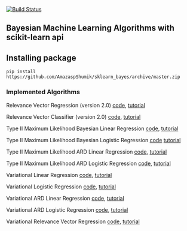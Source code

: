 [![Build Status](https://travis-ci.org/AmazaspShumik/sklearn_bayes.svg?branch=master)](https://travis-ci.org/AmazaspShumik/sklearn_bayes)

## Bayesian Machine Learning Algorithms with scikit-learn api


## Installing package
    pip install https://github.com/AmazaspShumik/sklearn_bayes/archive/master.zip

### Implemented Algorithms

  Relevance Vector Regression (version 2.0)
  [code](https://github.com/AmazaspShumik/sklearn_bayes/blob/master/sklearn_bayes/rvm/fast_scikit_rvm.py), [tutorial](https://github.com/AmazaspShumik/sklearn_bayes/blob/master/sklearn_bayes/rvm/tutorial_rvm.ipynb)

  Relevance Vector Classifier (version 2.0)
  [code](https://github.com/AmazaspShumik/sklearn_bayes/blob/master/sklearn_bayes/rvm/fast_scikit_rvm.py), [tutorial](https://github.com/AmazaspShumik/sklearn_bayes/blob/master/sklearn_bayes/rvm/tutorial_rvm.ipynb)

  Type II Maximum Likelihood Bayesian Linear Regression
  [code](https://github.com/AmazaspShumik/sklearn_bayes/blob/master/sklearn_bayes/bayes_linear/bayesian_regression.py),  [tutorial](https://github.com/AmazaspShumik/sklearn_bayes/blob/master/sklearn_bayes/bayes_linear/bayesian_regression.py)

  Type II Maximum Likelihood Bayesian Logistic Regression
  [code](https://github.com/AmazaspShumik/sklearn_bayes/blob/master/sklearn_bayes/bayes_logistic/bayesian_logistic_regression.py) [tutorial](https://github.com/AmazaspShumik/sklearn_bayes/blob/master/sklearn_bayes/bayes_logistic/bayesian_logistic_demo.ipynb)

  Type II Maximum Likelihood ARD Linear Regression
  [code](https://github.com/AmazaspShumik/sklearn_bayes/blob/master/sklearn_bayes/rvm/fast_scikit_rvm.py), [tutorial]()

  Type II Maximum Likelihood ARD Logistic Regression
  [code](https://github.com/AmazaspShumik/sklearn_bayes/blob/master/sklearn_bayes/rvm/fast_scikit_rvm.py),  [tutorial](https://github.com/AmazaspShumik/sklearn_bayes/blob/master/sklearn_bayes/rvm/ard_classification_demo.ipynb)

  Variational Linear Regression 
  [code](https://github.com/AmazaspShumik/sklearn_bayes/blob/master/sklearn_bayes/variational_linear/variational_lin_reg.py),  [tutorial](https://github.com/AmazaspShumik/sklearn_bayes/blob/master/sklearn_bayes/variational_linear/variational_regression_notebook.ipynb)

  Variational Logistic Regression
  [code](https://github.com/AmazaspShumik/sklearn_bayes/blob/master/sklearn_bayes/variational_logistic/vblr.py), [tutorial](https://github.com/AmazaspShumik/sklearn_bayes/blob/master/sklearn_bayes/variational_logistic/vblr_demo.ipynb)

  Variational ARD Linear Regression
  [code](https://github.com/AmazaspShumik/sklearn_bayes/blob/master/sklearn_bayes/variational_rvr/vrvm.py), [tutorial](https://github.com/AmazaspShumik/sklearn_bayes/blob/master/sklearn_bayes/variational_rvr/variational_rvm_notebook.ipynb)

  Variational ARD Logistic Regression
  [code](), [tutorial]()

  Variational Relevance Vector Regression
  [code](https://github.com/AmazaspShumik/sklearn_bayes/blob/master/sklearn_bayes/variational_rvr/vrvm.py), [tutorial](https://github.com/AmazaspShumik/sklearn_bayes/blob/master/sklearn_bayes/variational_rvr/variational_rvm_notebook.ipynb)






